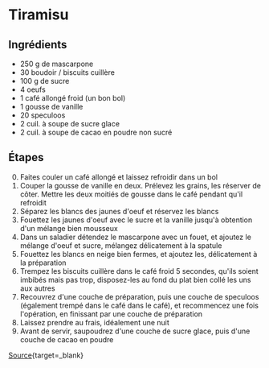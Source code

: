 # Tiramisu

## Ingrédients

- 250 g de mascarpone
- 30 boudoir / biscuits cuillère
- 100 g de sucre
- 4 oeufs
- 1 café allongé froid (un bon bol)
- 1 gousse de vanille
- 20 speculoos
- 2 cuil. à soupe de sucre glace
- 2 cuil. à soupe de cacao en poudre non sucré

## Étapes

0. Faites couler un café allongé et laissez refroidir dans un bol
1. Couper la gousse de vanille en deux. Prélevez les grains, les réserver de côter. Mettre les deux moitiés de gousse dans le café pendant qu'il refroidit
2. Séparez les blancs des jaunes d'oeuf et réservez les blancs
3. Fouettez les jaunes d'oeuf avec le sucre et la vanille jusqu'à obtention d'un mélange bien mousseux
4. Dans un saladier détendez le mascarpone avec un fouet, et ajoutez le mélange d'oeuf et sucre, mélangez délicatement à la spatule
5. Fouettez les blancs en neige bien fermes, et ajoutez les, délicatement à la préparation
6. Trempez les biscuits cuillère dans le café froid 5 secondes, qu'ils soient imbibés mais pas trop, disposez-les au fond du plat bien collé les uns aux autres
7. Recouvrez d'une couche de préparation, puis une couche de speculoos (également trempé dans le café dans le café), et recommencez une fois l'opération, en finissant par une couche de préparation
8. Laissez prendre au frais, idéalement une nuit
9. Avant de servir, saupoudrez d'une couche de sucre glace, puis d'une couche de cacao en poudre

[Source](https://www.hervecuisine.com/recette/tiramisu-traditionnel-au-cafe-et-speculoos/){target=_blank}
